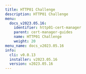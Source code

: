 ```yaml
---
title: HTTP01 Challenge
description: HTTP01 Challenge
menu:
  docs_v2023.05.16:
    identifier: http01-cert-manager
    parent: cert-manager-guides
    name: HTTP01 Challenge
    weight: 20
menu_name: docs_v2023.05.16
info:
  cli: v0.0.13
  installer: v2023.05.16
  version: v2023.05.16
---
```


